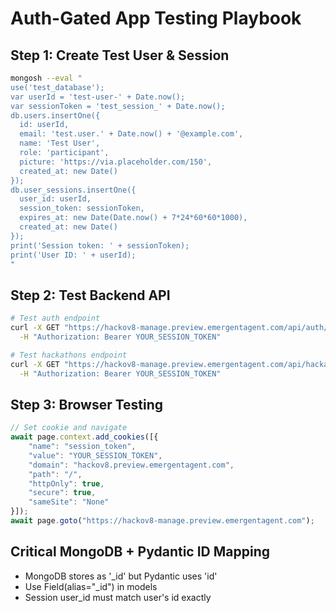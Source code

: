 # Auth-Gated App Testing Playbook

## Step 1: Create Test User & Session
```bash
mongosh --eval "
use('test_database');
var userId = 'test-user-' + Date.now();
var sessionToken = 'test_session_' + Date.now();
db.users.insertOne({
  id: userId,
  email: 'test.user.' + Date.now() + '@example.com',
  name: 'Test User',
  role: 'participant',
  picture: 'https://via.placeholder.com/150',
  created_at: new Date()
});
db.user_sessions.insertOne({
  user_id: userId,
  session_token: sessionToken,
  expires_at: new Date(Date.now() + 7*24*60*60*1000),
  created_at: new Date()
});
print('Session token: ' + sessionToken);
print('User ID: ' + userId);
"
```

## Step 2: Test Backend API
```bash
# Test auth endpoint
curl -X GET "https://hackov8-manage.preview.emergentagent.com/api/auth/me" \
  -H "Authorization: Bearer YOUR_SESSION_TOKEN"

# Test hackathons endpoint
curl -X GET "https://hackov8-manage.preview.emergentagent.com/api/hackathons" \
  -H "Authorization: Bearer YOUR_SESSION_TOKEN"
```

## Step 3: Browser Testing
```javascript
// Set cookie and navigate
await page.context.add_cookies([{
    "name": "session_token",
    "value": "YOUR_SESSION_TOKEN",
    "domain": "hackov8.preview.emergentagent.com",
    "path": "/",
    "httpOnly": true,
    "secure": true,
    "sameSite": "None"
}]);
await page.goto("https://hackov8-manage.preview.emergentagent.com");
```

## Critical MongoDB + Pydantic ID Mapping
- MongoDB stores as '_id' but Pydantic uses 'id'
- Use Field(alias="_id") in models
- Session user_id must match user's id exactly
